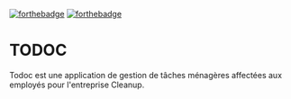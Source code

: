 [![forthebadge](https://forthebadge.com/images/badges/made-with-java.svg)](https://forthebadge.com)
[![forthebadge](https://forthebadge.com/images/badges/built-for-android.svg)](https://forthebadge.com)

# TODOC

Todoc est une application de gestion de tâches ménagères affectées aux employés pour l'entreprise Cleanup.

